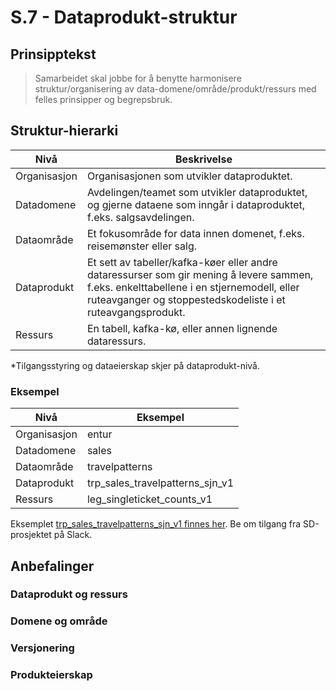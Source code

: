 # S.7 - Dataprodukt-struktur

## Prinsipptekst

> Samarbeidet skal jobbe for å benytte harmonisere struktur/organisering av data-domene/område/produkt/ressurs med felles prinsipper og begrepsbruk.

## Struktur-hierarki

| Nivå | Beskrivelse | 
| ------- | ------- |
| Organisasjon | Organisasjonen som utvikler dataproduktet. |
| Datadomene | Avdelingen/teamet som utvikler dataproduktet, og gjerne dataene som inngår i dataproduktet, f.eks. salgsavdelingen. |
| Dataområde | Et fokusområde for data innen domenet, f.eks. reisemønster eller salg. |
| Dataprodukt | Et sett av tabeller/kafka-køer eller andre dataressurser som gir mening å levere sammen, f.eks. enkelttabellene i en stjernemodell, eller ruteavganger og stoppestedskodeliste i et ruteavgangsprodukt. |
| Ressurs | En tabell, kafka-kø, eller annen lignende dataressurs. |

*Tilgangsstyring og dataeierskap skjer på dataprodukt-nivå.

### Eksempel

| Nivå | Eksempel | 
| ------- | ------- |
| Organisasjon | entur |
| Datadomene | sales |
| Dataområde | travelpatterns |
| Dataprodukt | trp_sales_travelpatterns_sjn_v1 |
| Ressurs | leg_singleticket_counts_v1 |

Eksemplet [trp_sales_travelpatterns_sjn_v1 finnes her](https://github.com/entur/sd-playground/blob/main/datacatalog/catalog/orgs/entur/domains/sales/areas/travelpatterns/products/trp_sales_travelpatterns_sjn_v1/assets/leg_single_ticket_counts_v1/README.md). Be om tilgang fra SD-prosjektet på Slack.


## Anbefalinger


### Dataprodukt og ressurs
### Domene og område
### Versjonering
### Produkteierskap


